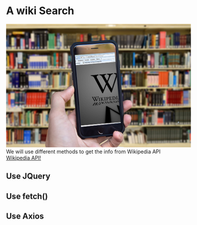 # A wiki Search 
![](https://github.com/musikito/wikisearch/blob/master/img/post-bg-6.jpg)</br>
We will use different  methods to get the info from Wikipedia API</br>
[Wikipedia API!](https://en.wikipedia.org/w/api.php)

## Use JQuery

## Use fetch()

## Use Axios
